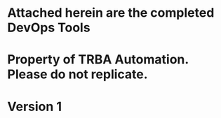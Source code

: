 # Attached herein are the completed DevOps Tools 
# Property of TRBA Automation. Please do not replicate.
# Version 1
